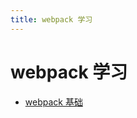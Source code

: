 ```yaml
---
title: webpack 学习
---
```

# webpack 学习 

- [webpack 基础](/blog/engineering/webpack-study/28782.md)    
